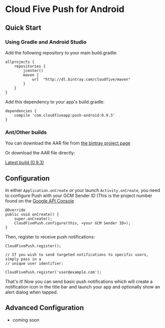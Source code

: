 # Cloud Five Push for Android

## Quick Start

### Using Gradle and Android Studio

Add the following repository to your main build.gradle:

    allprojects {
        repositories {
            jcenter()
            maven {
                url  "http://dl.bintray.com/cloudfive/maven"
            }
        }
    }

Add this dependency to your app's build.gradle:

    dependencies {
        compile 'com.cloudfiveapp:push-android:0.9.3'
    }

### Ant/Other builds

You can download the AAR file from [the bintray project page](https://bintray.com/cloudfive/maven/push-android/)

Or download the AAR file directly:

[Latest build (0.9.3)](https://bintray.com/artifact/download/cloudfive/maven/com/cloudfiveapp/push-android/0.9.3/push-android-0.9.3.aar)

## Configuration

In either `Application.onCreate` or your launch `Activity.onCreate`, you need to configure Push with your GCM Sender ID (This is the project number found on the [Google API Console](https://console.developers.google.com)

    @Override
    public void onCreate() {
        super.onCreate();
        CloudFivePush.configure(this, <your GCM Sender ID>);
    }

Then, register to receive push notifications:

    CloudFivePush.register();

    // If you wish to send targeted notifications to specific users, simply pass in a
    // unique user identifier:

    CloudFivePush.register('user@example.com');


That's it!  Now you can send basic push notifications which will create a notification icon in the title bar and launch your app and optionally show an alert dialog when tapped.

## Advanced Configuration

* coming soon

